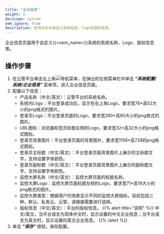 ```yaml
---
title: "企业信息"
weight: 3
docscope: system
oem_ignore: true
description: 支持为企业自定义系统名称、logo及版权信息。
---
```


企业信息页面用于自定义{{<oem_name>}}系统的系统名称、Logo、版权信息等。

## 操作步骤

1. 在云管平台单击左上角![](../../../images/intro/nav.png)导航菜单，在弹出的左侧菜单栏中单击 **_"系统配置/系统/企业信息"_** 菜单项，进入企业信息页面。
2. 配置以下信息：
   - 产品名称（中文/英文）：云管平台的系统名称。
   - 系统内Logo：平台登录成功后，显示在右上角Logo，要求宽76*高52大小的png格式的图片。
   - 登录页Logo：平台登录页面的Logo，要求宽280*高80大小的png格式的图片。
   - URL图标：浏览器标签页标题左侧的Logo，要求宽32*高32大小的png格式图标。
   - 登录页背景图片：平台登录页面的背景图片，要求宽1158*高728的png格式图标。
   - 登录页主标题（中文/英文）：平台登录页面背景图片上展示的主标题文字，支持设置字体颜色。
   - 登录页副标题（中文/英文）：平台登录页面背景图片上展示的副标题文字，支持设置字体颜色。
   - 监控大屏名称（中文/英文）：监控大屏页面的标题名称。
   - 监控大屏Logo：监控大屏页面标题左侧的Logo，要求宽71*高19大小的png格式的图片。
   - 监控大屏类型：根据用户的场景显示不同的监控大屏指标，目前包括三种，默认、私有云、云管，请根据需要进行选择。
   - 版权信息（中文/英文）：平台的版权信息。
{{% alert title="说明" %}}
中文/英文，当平台语言为简体中文时，显示设置的中文企业信息；当平台语言为英文时，显示设置的英文企业信息。
{{% /alert %}}
3. 单击 **_"保存"_** 按钮，保存配置。
